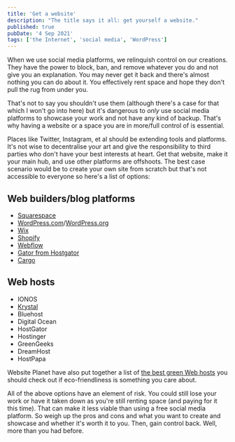 ```yaml
---
title: 'Get a website'
description: "The title says it all: get yourself a website."
published: true
pubDate: '4 Sep 2021'
tags: ['the Internet', 'social media', 'WordPress']
---
```


When we use social media platforms, we relinquish control on our creations. They have the power to block, ban, and remove whatever you do and not give you an explanation. You may never get it back and there's almost nothing you can do about it. You effectively rent space and hope they don't pull the rug from under you.

That's not to say you shouldn't use them (although there's a case for that which I won't go into here) but it's dangerous to _only_ use social media platforms to showcase your work and not have any kind of backup. That's why having a website or a space you are in more/full control of is essential.

Places like Twitter, Instagram, et al should be extending tools and platforms. It's not wise to decentralise your art and give the responsibility to third parties who don't have your best interests at heart. Get that website, make it your main hub, and use other platforms are offshoots. The best case scenario would be to create your own site from scratch but that's not accessible to everyone so here's a list of options:

## Web builders/blog platforms

* [Squarespace](https://www.squarespace.com/)
* [WordPress.com](https://wordpress.com/)/[WordPress.org](https://wordpress.org/)
* [Wix](https://www.wix.com/)
* [Shopify](https://www.shopify.com/)
* [Webflow](https://webflow.com/)
* [Gator from Hostgator](https://www.hostgator.com/)
* [Cargo](https://cargo.site/)

## Web hosts

* IONOS
* [Krystal](https://krystal.uk/)
* Bluehost
* Digital Ocean
* HostGator
* Hostinger
* GreenGeeks
* DreamHost
* HostPapa

Website Planet have also put together a list of [the best green Web hosts](https://www.websiteplanet.com/blog/best-green-web-hosting-services/) you should check out if eco-friendliness is something you care about.

All of the above options have an element of risk. You could still lose your work or have it taken down as you're still renting space (and paying for it this time). That can make it less viable than using a free social media platform. So weigh up the pros and cons and what you want to create and showcase and whether it's worth it to you. Then, gain control back. Well, more than you had before.